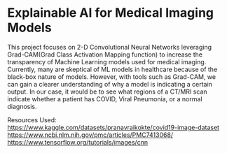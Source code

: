 # Explainable AI for Medical Imaging Models

This project focuses on 2-D Convolutional Neural Networks leveraging Grad-CAM(Grad Class Activation Mapping function) to increase the transparency of Machine Learning models used for medical imaging. Currently, many are skeptical of ML models in healthcare because of the black-box nature of models. However, with tools such as Grad-CAM, we can gain a clearer understanding of why a model is indicating a certain output. In our case, it would be to see what regions of a CT/MRI scan indicate whether a patient has COVID, Viral Pneumonia, or a normal diagnosis. 

Resources Used:
https://www.kaggle.com/datasets/pranavraikokte/covid19-image-dataset
https://www.ncbi.nlm.nih.gov/pmc/articles/PMC7413068/
https://www.tensorflow.org/tutorials/images/cnn
